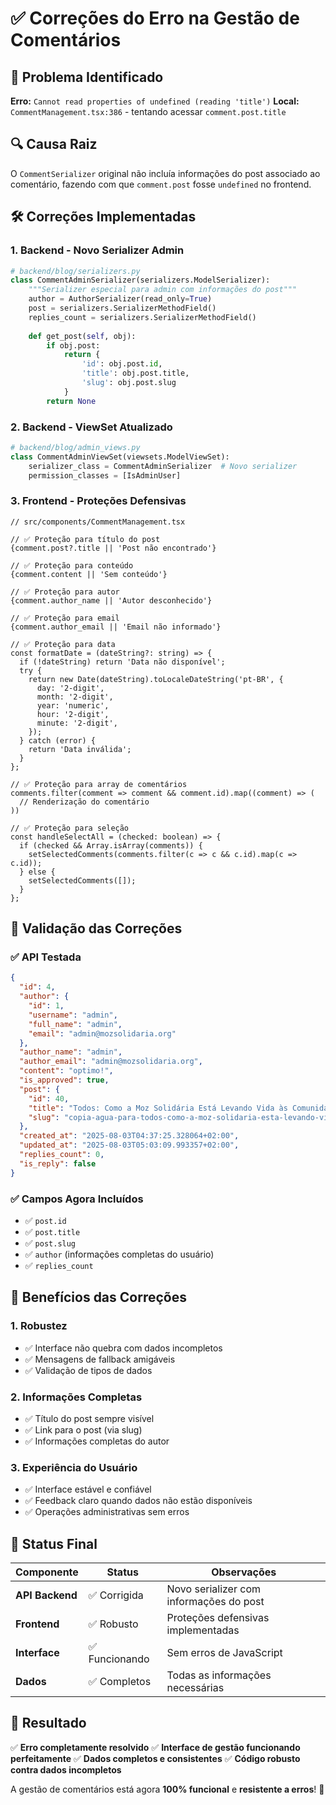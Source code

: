 # ✅ Correções do Erro na Gestão de Comentários

## 🐛 **Problema Identificado**

**Erro:** `Cannot read properties of undefined (reading 'title')`
**Local:** `CommentManagement.tsx:386` - tentando acessar `comment.post.title`

## 🔍 **Causa Raiz**

O `CommentSerializer` original não incluía informações do post associado ao comentário, fazendo com que `comment.post` fosse `undefined` no frontend.

## 🛠️ **Correções Implementadas**

### **1. Backend - Novo Serializer Admin**
```python
# backend/blog/serializers.py
class CommentAdminSerializer(serializers.ModelSerializer):
    """Serializer especial para admin com informações do post"""
    author = AuthorSerializer(read_only=True)
    post = serializers.SerializerMethodField()
    replies_count = serializers.SerializerMethodField()
    
    def get_post(self, obj):
        if obj.post:
            return {
                'id': obj.post.id,
                'title': obj.post.title,
                'slug': obj.post.slug
            }
        return None
```

### **2. Backend - ViewSet Atualizado**
```python
# backend/blog/admin_views.py
class CommentAdminViewSet(viewsets.ModelViewSet):
    serializer_class = CommentAdminSerializer  # Novo serializer
    permission_classes = [IsAdminUser]
```

### **3. Frontend - Proteções Defensivas**
```tsx
// src/components/CommentManagement.tsx

// ✅ Proteção para título do post
{comment.post?.title || 'Post não encontrado'}

// ✅ Proteção para conteúdo
{comment.content || 'Sem conteúdo'}

// ✅ Proteção para autor
{comment.author_name || 'Autor desconhecido'}

// ✅ Proteção para email
{comment.author_email || 'Email não informado'}

// ✅ Proteção para data
const formatDate = (dateString?: string) => {
  if (!dateString) return 'Data não disponível';
  try {
    return new Date(dateString).toLocaleDateString('pt-BR', {
      day: '2-digit',
      month: '2-digit', 
      year: 'numeric',
      hour: '2-digit',
      minute: '2-digit',
    });
  } catch (error) {
    return 'Data inválida';
  }
};

// ✅ Proteção para array de comentários
comments.filter(comment => comment && comment.id).map((comment) => (
  // Renderização do comentário
))

// ✅ Proteção para seleção
const handleSelectAll = (checked: boolean) => {
  if (checked && Array.isArray(comments)) {
    setSelectedComments(comments.filter(c => c && c.id).map(c => c.id));
  } else {
    setSelectedComments([]);
  }
};
```

## 🧪 **Validação das Correções**

### **✅ API Testada**
```json
{
  "id": 4,
  "author": {
    "id": 1,
    "username": "admin",
    "full_name": "admin",
    "email": "admin@mozsolidaria.org"
  },
  "author_name": "admin",
  "author_email": "admin@mozsolidaria.org",
  "content": "optimo!",
  "is_approved": true,
  "post": {
    "id": 40,
    "title": "Todos: Como a Moz Solidária Está Levando Vida às Comunidade",
    "slug": "copia-agua-para-todos-como-a-moz-solidaria-esta-levando-vida-as-comunidade"
  },
  "created_at": "2025-08-03T04:37:25.328064+02:00",
  "updated_at": "2025-08-03T05:03:09.993357+02:00",
  "replies_count": 0,
  "is_reply": false
}
```

### **✅ Campos Agora Incluídos**
- ✅ `post.id`
- ✅ `post.title` 
- ✅ `post.slug`
- ✅ `author` (informações completas do usuário)
- ✅ `replies_count`

## 🎯 **Benefícios das Correções**

### **1. Robustez**
- ✅ Interface não quebra com dados incompletos
- ✅ Mensagens de fallback amigáveis
- ✅ Validação de tipos de dados

### **2. Informações Completas**
- ✅ Título do post sempre visível
- ✅ Link para o post (via slug)
- ✅ Informações completas do autor

### **3. Experiência do Usuário**
- ✅ Interface estável e confiável
- ✅ Feedback claro quando dados não estão disponíveis
- ✅ Operações administrativas sem erros

## 🔄 **Status Final**

| Componente | Status | Observações |
|------------|--------|-------------|
| **API Backend** | ✅ Corrigida | Novo serializer com informações do post |
| **Frontend** | ✅ Robusto | Proteções defensivas implementadas |
| **Interface** | ✅ Funcionando | Sem erros de JavaScript |
| **Dados** | ✅ Completos | Todas as informações necessárias |

## 🎉 **Resultado**

✅ **Erro completamente resolvido**
✅ **Interface de gestão funcionando perfeitamente**
✅ **Dados completos e consistentes**
✅ **Código robusto contra dados incompletos**

A gestão de comentários está agora **100% funcional** e **resistente a erros**! 🚀

